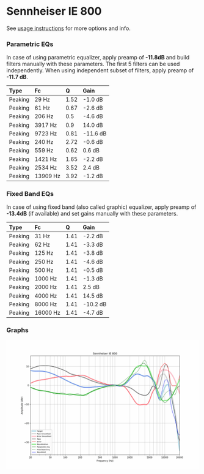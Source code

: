 # Sennheiser IE 800
See [usage instructions](https://github.com/jaakkopasanen/AutoEq#usage) for more options and info.

### Parametric EQs
In case of using parametric equalizer, apply preamp of **-11.8dB** and build filters manually
with these parameters. The first 5 filters can be used independently.
When using independent subset of filters, apply preamp of **-11.7 dB**.

| Type    | Fc       |    Q | Gain     |
|:--------|:---------|:-----|:---------|
| Peaking | 29 Hz    | 1.52 | -1.0 dB  |
| Peaking | 61 Hz    | 0.67 | -2.6 dB  |
| Peaking | 206 Hz   | 0.5  | -4.6 dB  |
| Peaking | 3917 Hz  | 0.9  | 14.0 dB  |
| Peaking | 9723 Hz  | 0.81 | -11.6 dB |
| Peaking | 240 Hz   | 2.72 | -0.6 dB  |
| Peaking | 559 Hz   | 0.62 | 0.6 dB   |
| Peaking | 1421 Hz  | 1.65 | -2.2 dB  |
| Peaking | 2534 Hz  | 3.52 | 2.4 dB   |
| Peaking | 13909 Hz | 3.92 | -1.2 dB  |

### Fixed Band EQs
In case of using fixed band (also called graphic) equalizer, apply preamp of **-13.4dB**
(if available) and set gains manually with these parameters.

| Type    | Fc       |    Q | Gain     |
|:--------|:---------|:-----|:---------|
| Peaking | 31 Hz    | 1.41 | -2.2 dB  |
| Peaking | 62 Hz    | 1.41 | -3.3 dB  |
| Peaking | 125 Hz   | 1.41 | -3.8 dB  |
| Peaking | 250 Hz   | 1.41 | -4.6 dB  |
| Peaking | 500 Hz   | 1.41 | -0.5 dB  |
| Peaking | 1000 Hz  | 1.41 | -1.3 dB  |
| Peaking | 2000 Hz  | 1.41 | 2.5 dB   |
| Peaking | 4000 Hz  | 1.41 | 14.5 dB  |
| Peaking | 8000 Hz  | 1.41 | -10.2 dB |
| Peaking | 16000 Hz | 1.41 | -4.7 dB  |

### Graphs
![](./Sennheiser%20IE%20800.png)